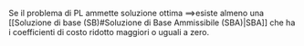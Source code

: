 Se il problema di PL ammette soluzione ottima $\implies$esiste almeno una [[Soluzione di base (SB)#Soluzione di Base Ammissibile (SBA)|SBA]] che ha i coefficienti di costo ridotto maggiori o uguali a zero.